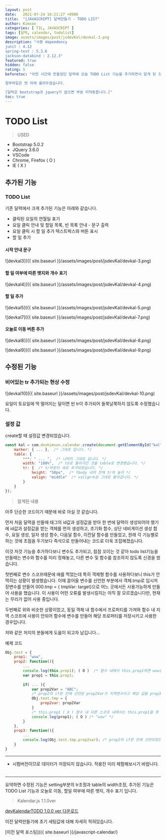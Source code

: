 ```yaml
---
layout: post
date:   2021-07-24 16:21:27 +0900
title:  "[JAVASCRIPT] 달력만들기 - TODO LIST"
author: Kimson
categories: [ TIL, JAVASCRIPT ]
tags: [달력, calendar, todolist]
image: assets/images/post/jsdevKal/devkal-3.png
description: "사용 dependency
junit : 4.12
spring-test : 5.3.6
jackson-databind : 2.12.3"
featured: true
hidden: false
rating: 5
beforetoc: "이전 시간에 만들었던 달력에 오늘 TODO List 기능을 추가하면서 알게 된 것들과 수정된 부분을 정리하고자 포스팅합니다.

첨부파일은 맨 아래 올려두었습니다.

[달력은 bootstrap과 jquery가 없으면 부분 미작동합니다.]"
toc: true
---
```


# TODO List

>USED

- Bootstrap 5.0.2
- JQuery 3.6.0
- VSCode
- Chrome, Firefox ( O )
- IE ( X )

## 추가된 기능

### TODO List

기존 달력에서 크게 추가된 기능은 아래와 같습니다.
- 클릭된 요일의 연월일 표기
- 요일 클릭 안내 및 할일 목록, 빈 목록 안내 - 문구 출력
- 요일 클릭 시 할 일 추가 텍스트박스와 버튼 표시
- 할 일 추가

#### 시작 안내 문구

![devkal3]({{ site.baseurl }}/assets/images/post/jsdevKal/devkal-3.png)

#### 할 일 여부에 따른 뱃지와 개수 표기

![devkal4]({{ site.baseurl }}/assets/images/post/jsdevKal/devkal-4.png)

#### 할 일 추가

![devkal5]({{ site.baseurl }}/assets/images/post/jsdevKal/devkal-5.png)

![devkal7]({{ site.baseurl }}/assets/images/post/jsdevKal/devkal-7.png)


#### 오늘로 이동 버튼 추가

![devkal8]({{ site.baseurl }}/assets/images/post/jsdevKal/devkal-8.png)

![devkal9]({{ site.baseurl }}/assets/images/post/jsdevKal/devkal-9.png)

## 수정된 기능

### 비어있는 tr 추가되는 현상 수정

![devkal10]({{ site.baseurl }}/assets/images/post/jsdevKal/devkal-10.png)

요일이 토요일에 딱 떨어지는 달이면 빈 tr이 추가되어 들쭉날쭉하지 않도록 수정했습니다.

### 설정 값

create할 때 설정값 변경되었습니다.

```javascript
const kal = com.devkimson.calendar.create(document.getElementById("kal"||"kal", {
    marker: { ... },  /* 그대로 입니다. */
    table: {
        ***: " ... ",  /* 나머지 그대로 입니다. */
        width: "100%",  /* td로 들어가던 것을 table로 변경했습니다. */
        tr: {  /* tr부분이 새로 추가되었습니다. */
            height: "50px",  /* tbody 내의 전체 tr의 높이 */
            valign: "middle"  /* valign속성 그대로 들어갑니다. */
        }
    }
});
```

>알게된 내용
<div class="spoiler">
아주 단순한 코드이기 때문에 바로 아실 것 같습니다.

먼저 처음 달력을 만들때 태그의 id값과 설정값을 받아 한 번에 달력이 생성되어야 했기에 id값과 설정값을 받는 객체를 먼저 생성하고,
초기화 함수, 상단 네비게이션 생성 함수, 요일 생성, 일자 생성 함수, 다음달 함수, 이전달 함수를 만들었고, 원래 각 기능별로 하는 것에 초점을 두기보다 즉석으로 만들어내는 코드로 더욱 조잡해졌습니다.

이것 저것 기능을 추가하다보니 변수도 추가되고, 점점 꼬이는 것 같아 todo list기능을 만들때는 변수와 함수를 미리 정해놓고, 다른 변수 및 함수를 참조하지 않도록 신경을 썼습니다.

첫번째로 변수 스코프때문에 애를 먹었는데 특히 객체형 함수를 사용하다보니 this가 안먹히는 상황이 발생했습니다.
이때 끌어올 변수를 선언한 부분에서 객체.tmp로 임시저장변수를 만들어 000.tmp = { tmpVar: target}으로 어느 곳에서든 사용가능하게 만들어 사용을 했습니다. 이 사용이 어떤 오류를 발생시킬지는 아직 잘 모르겠습니다만, 현재는 무리가 없어 사용 중입니다.

두번째로 위와 비슷한 상황이었고, 동일 객체 내 함수에서 프로퍼티를 가져와 함수 내 지역 스코프에 사용이 안되어 함수에 변수를 만들어 해당 프로퍼티를 저장시키고 사용한 경우입니다.

저와 같은 처지의 분들에게 도움이 되고자 남깁니다...
</div>

예제 코드
```javascript
Obj.test = {
    prop1: "wow",
    prop2: function(){
        ...
        console.log(this.prop1); ( O )  /* 함수 내에서 this.prop1하면 wow를 가져옴 */
        var prop1 = this.prop1;
        
        if( ... ){
            var prop2Var = "ABC";
            /* prop2의 if문 안에 선언된 prop2Var가 지역변수이고 해당 값을 prop3에서 사용하고자 할때 */
            Obj.test.tmp = {
                prop2var: prop2Var
            }
            /* this.prop1 ( X ) 함수 내 다른 스코프 내에서는 this.prop1을 못 가져옴 */
            console.log(prop1); ( O ) /* "wow" */
        }
    },
    prop3: function(){
        ...
        console.log(Obj.test.tmp.prop2var); /* prop2의 if문 안에 선언되었던 prop2Var 값 ABC 출력 */
    }
}
```

---

* 시험버전이므로 데이터가 저장되지 않습니다. 적용전 미리 체험해보시기 바랍니다.

<script src="{{site.baseurl}}/assets/lib/devkalendar.js"></script>

<div>
    <table id="kal" class="table"></table>
</div>

<script>
const kal = com.devkimson.calendar.create(document.getElementById('kal')||'kal',{
		marker:{ // 클릭 위치 마커 관련 설정
			color: "green", // color name or color code
			// thick: "6px", // num
			// style: "dashed", // value
			speed: ".3s", // value
			// bezier: "ease", // value
			// width: "15px" // num
		},
		table:{ // 테이블 속성
			// bgColor: "table-info",
			color: "text-muted", // class name
			width: "80%", // num default auto
			// padding: "15px", // num
			// collapse: "separate", // value
			spacing: ".5rem", // num
			tr:{ // 1.1.0ver 추가
				height: "50px", // num default 50px
				valign: "middle" // num default middle
			}
		},
        today:{
            color: "coral"
        }
	});
</script>

---

요약하면
수정된 기능은 setting부분의 tr조정과 table의 width조정,
추가된 기능은 TODO List 기능과 오늘로 이동, 할일 여부에 따른 뱃지, 개수 표기 입니다.



>Kalendar.js 1.1.0ver 

<a href="{{site.baseurl}}/assets/download/devkalendarTODO.zip" download>devKalendarTODO 1.0.0 ver 다운로드</a>


이전 달력만들기에 초기 세팅값에 대해 자세히 적혀있습니다.

[이전 달력 포스팅]({{ site.baseurl }}/javascript-calendar/)